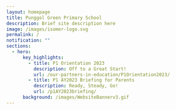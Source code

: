 ```yaml
---
layout: homepage
title: Punggol Green Primary School
description: Brief site description here
image: /images/isomer-logo.svg
permalink: /
notification: ""
sections:
  - hero:
      key_highlights:
        - title: P1 Orientation 2023
          description: Off to a Great Start!
          url: /our-partners-in-education/P1Orientation2023/
        - title: P1 AY2023 Briefing for Parents
          description: Ready, Steady, Go!
          url: /p1AY2023briefing/
      background: /images/WebsiteBannerv3.gif
---
```

